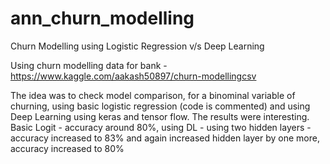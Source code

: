 # ann_churn_modelling
Churn Modelling using Logistic Regression v/s Deep Learning

Using churn modelling data for bank - https://www.kaggle.com/aakash50897/churn-modellingcsv

The idea was to check model comparison, for a binominal variable of churning, using basic logistic regression (code is commented) 
and using Deep Learning using keras and tensor flow. The results were interesting. 
Basic Logit - accuracy around 80%, using DL - using two hidden layers - accuracy increased to 83% and again increased hidden layer 
by one more, accuracy increased to 80%

